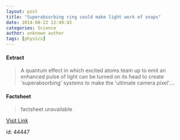 ```yaml
---
layout: post
title: "Superabsorbing ring could make light work of snaps"
date: 2014-08-22 12:49:43
categories: Science
author: unknown author
tags: [physics]
---
```



#### Extract
>A quantum effect in which excited atoms team up to emit an enhanced pulse of light can be turned on its head to create 'superabsorbing' systems to make the 'ultimate camera pixel'....

#### Factsheet
>factsheet unavailable

[Visit Link](http://phys.org/news327916156.html)

id:   44447
